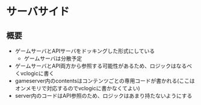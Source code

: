 # サーバサイド

## 概要
- ゲームサーバとAPIサーバをドッキングした形式にしている
  - ゲームサーバは分散予定
- ゲームサーバとAPI両方から参照する可能性があるため、ロジックはなるべくvclogicに書く
- gameserver内のcontentsはコンテンツごとの専用コードが書かれる(ここはオンメモリで対応するのでvclogicに書かなくてよい)
- server内のコードはAPI参照のため、ロジックはあまり持たないようにする


